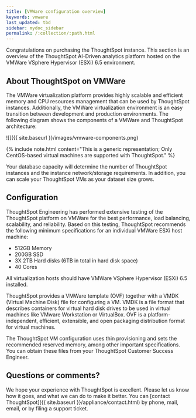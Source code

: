 ```yaml
---
title: [VMWare configuration overview]
keywords: vmware
last_updated: tbd
sidebar: mydoc_sidebar
permalink: /:collection/:path.html
---
```

Congratulations on purchasing the ThoughtSpot instance. This section is an
overview of the ThoughtSpot AI-Driven analytics platform hosted on the VMWare
VSphere Hypervisor (ESXi) 6.5 environment.

## About ThoughtSpot on VMWare

The VMWare virtualization platform provides highly scalable and efficient memory
and CPU resources management that can be used by ThoughtSpot instances.
Additionally, the VMWare virtualization environment is an easy transition
between development and production environments. The following diagram shows
the components of a VMWare and ThoughtSpot architecture:

![]({{ site.baseurl }}/images/vmware-components.png)

{% include note.html content="This is a generic representation; Only CentOS-based
virtual machines are supported with ThoughtSpot." %}

Your database capacity will determine the number of ThoughtSpot instances and
the instance network/storage requirements. In addition, you can scale your
ThoughtSpot VMs as your dataset size grows.

## Configuration

ThoughtSpot Engineering has performed extensive testing of the ThoughtSpot
platform on VMWare for the best performance, load balancing, scalability,
and reliability. Based on this testing, ThoughtSpot recommends the following
minimum specifications for an individual VMWare ESXi host machine:

* 512GB Memory
* 200GB SSD
* 3X 2TB Hard disks (6TB in total in hard disk space)
* 40 Cores

All virtualization hosts should have VMWare VSphere Hypervisor (ESXi) 6.5 installed.

ThoughtSpot provides a VMWare template (OVF) together with a VMDK (Virtual
Machine Disk) file for configuring a VM. VMDK is a file format that describes
containers for virtual hard disk drives to be used in virtual machines like
VMware Workstation or VirtualBox. OVF is a platform-independent, efficient,
extensible, and open packaging distribution format for virtual machines.

The ThoughtSpot VM configuration uses thin provisioning and sets the recommended
reserved memory, among other important specifications. You can obtain these
files from your ThoughtSpot Customer Success Engineer.

## Questions or comments?

We hope your experience with ThoughtSpot is excellent. Please let us know how it
goes, and what we can do to make it better. You can [contact ThoughtSpot]({{
site.baseurl }}/appliance/contact.html) by phone, mail, email, or by filing a
support ticket.
